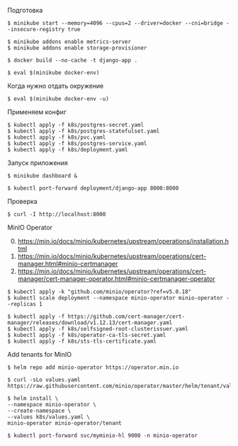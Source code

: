 Подготовка

```
$ minikube start --memory=4096 --cpus=2 --driver=docker --cni=bridge --insecure-registry true

$ minikube addons enable metrics-server
$ minikube addons enable storage-provisioner

$ docker build --no-cache -t django-app .

$ eval $(minikube docker-env)
```

Когда нужно отдать окружение

```
$ eval $(minikube docker-env -u)
```

Применяем конфиг

```
$ kubectl apply -f k8s/postgres-secret.yaml
$ kubectl apply -f k8s/postgres-statefulset.yaml
$ kubectl apply -f k8s/pvc.yaml
$ kubectl apply -f k8s/postgres-service.yaml
$ kubectl apply -f k8s/deployment.yaml
```

Запуск приложения

```
$ minikube dashboard &

$ kubectl port-forward deployment/django-app 8000:8000
```

Проверка

```
$ curl -I http://localhost:8000
```

MinIO Operator

0) https://min.io/docs/minio/kubernetes/upstream/operations/installation.html
1) https://min.io/docs/minio/kubernetes/upstream/operations/cert-manager.html#minio-certmanager
2) https://min.io/docs/minio/kubernetes/upstream/operations/cert-manager/cert-manager-operator.html#minio-certmanager-operator

```
$ kubectl apply -k "github.com/minio/operator?ref=v5.0.18"
$ kubectl scale deployment --namespace minio-operator minio-operator --replicas 1

$ kubectl apply -f https://github.com/cert-manager/cert-manager/releases/download/v1.12.13/cert-manager.yaml
$ kubectl apply -f k8s/selfsigned-root-clusterissuer.yaml
$ kubectl apply -f k8s/operator-ca-tls-secret.yaml
$ kubectl apply -f k8s/sts-tls-certificate.yaml
```

Add tenants for MinIO

```
$ helm repo add minio-operator https://operator.min.io

$ curl -sLo values.yaml https://raw.githubusercontent.com/minio/operator/master/helm/tenant/values.yaml

$ helm install \
--namespace minio-operator \
--create-namespace \
--values k8s/values.yaml \
minio-operator minio-operator/tenant

$ kubectl port-forward svc/myminio-hl 9000 -n minio-operator

```
